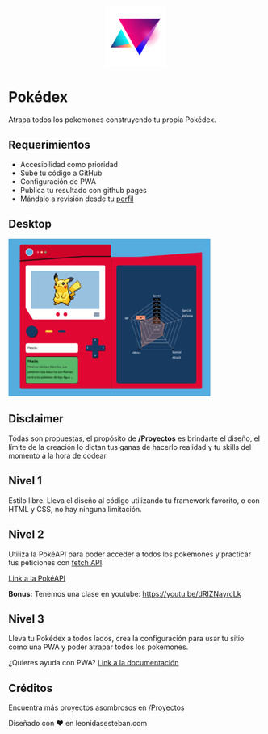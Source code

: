 <div align="center">
<img width="120px"  src="https://raw.githubusercontent.com/no-te-rindas/logo/main/Logo/LeonidasEsteban-destello-envolvente-cuadrada.png" />
</div>

# Pokédex

Atrapa todos los pokemones construyendo tu propia Pokédex.

## Requerimientos

- Accesibilidad como prioridad
- Sube tu código a GitHub
- Configuración de PWA
- Publica tu resultado con github pages
- Mándalo a revisión desde tu [perfil](https://leonidasesteban.com/estudiante)

## Desktop

<img width="400px"  src="https://github.com/no-te-rindas/imagenes/blob/main/Readmes/pokedex/pokedex.png?raw=true" />

## Disclaimer

Todas son propuestas, el propósito de **/Proyectos** es brindarte el diseño, el límite de la creación lo dictan tus ganas de hacerlo realidad y tu skills del momento a la hora de codear.

## Nivel 1

Estilo libre. Lleva el diseño al código utilizando tu framework favorito, o con HTML y CSS, no hay ninguna limitación.

## Nivel 2

Utiliza la PokéAPI para poder acceder a todos los pokemones y practicar tus peticiones con [fetch API](https://youtu.be/aKPcs-EIzZI).

[Link a la PokéAPI](https://pokeapi.co/)


**Bonus:** Tenemos una clase en youtube: https://youtu.be/dRIZNayrcLk

## Nivel 3

Lleva tu Pokédex a todos lados, crea la configuración para usar tu sitio como una PWA y poder atrapar todos los pokemones.


¿Quieres ayuda con PWA? [Link a la documentación](https://web.dev/progressive-web-apps/)

## Créditos

Encuentra más proyectos asombrosos en [/Proyectos](https://leonidasesteban.com/proyectos)

Diseñado con ♥️ en leonidasesteban.com
